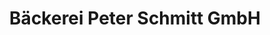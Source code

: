 ---
title: "Bäckerei Peter Schmitt GmbH"
url: /bad-kissingen/baeckerei-peter-schmitt-gmbh/
shop: Bäckerei
---